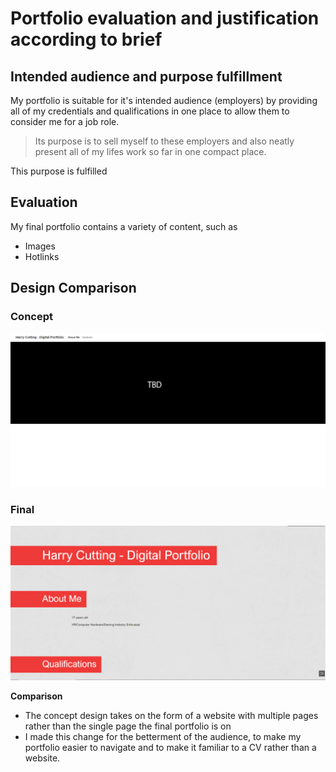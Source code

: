 # Portfolio evaluation and justification according to brief
## Intended audience and purpose fulfillment 
My portfolio is suitable for it's intended audience (employers) by providing all of my credentials and qualifications in one place to allow them to consider me for a job role.

> Its purpose is to sell myself to these employers and also neatly present all of my lifes work so far in one compact place.

This purpose is fulfilled

## Evaluation

My final portfolio contains a variety of content, such as
+ Images
+ Hotlinks 


## Design Comparison
### Concept
![](storyboard1.png)

### Final
![](final.png)

**Comparison**

+ The concept design takes on the form of a website with multiple pages rather than the single page the final portfolio is on
+ I made this change for the betterment of the audience, to make my portfolio easier to navigate and to make it familiar to a CV rather than a website.